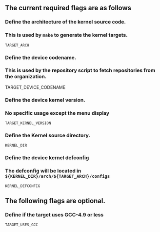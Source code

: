## The current required flags are as follows

### Define the architecture of the kernel source code.
### This is used by `make` to generate the kernel targets.
    TARGET_ARCH

### Define the device codename.
### This is used by the repository script to fetch repositories from the organization.
   TARGET_DEVICE_CODENAME

### Define the device kernel version.
### No specific usage except the menu display
    TARGET_KERNEL_VERSION

### Define the Kernel source directory.
    KERNEL_DIR

### Define the device kernel defconfig
### The defconfig will be located in `${KERNEL_DIR}/arch/${TARGET_ARCH}/configs`
    KERNEL_DEFCONFIG

## The following flags are optional.

### Define if the target uses GCC-4.9 or less
    TARGET_USES_GCC